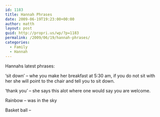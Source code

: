 ```yaml
---
id: 1183
title: Hannah Phrases
date: 2009-06-19T19:23:00+00:00
author: matth
layout: post
guid: http://propri.us/wp/?p=1183
permalink: /2009/06/19/hannah-phrases/
categories:
  - Family
  - Hannah
---
```

Hannahs latest phrases:

&#8216;sit down&#8217; &#8211; whe you make her breakfast at 5:30 am, if you do not sit with her she will point to the chair and tell you to sit down. 

&#8216;thank you&#8217; &#8211; she says this alot where one would say you are welcome. 

Rainbow &#8211; was in the sky

Basket ball &#8211;